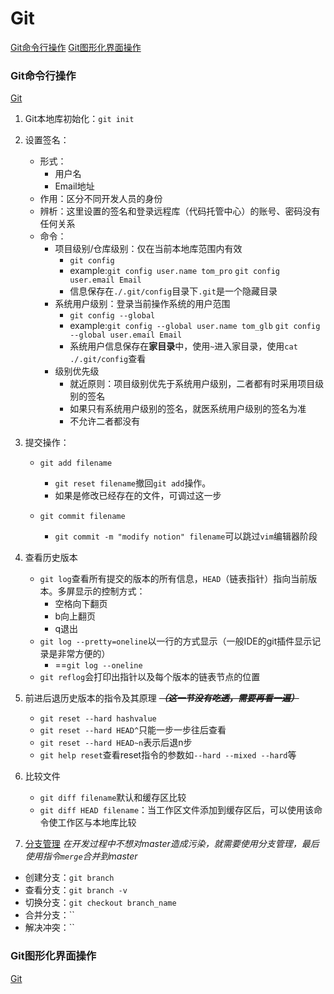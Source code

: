 # Git
[Git命令行操作](#git命令行操作)
[Git图形化界面操作](#git图形化界面操作)
### Git命令行操作
[Git](#git)
1. Git本地库初始化：`git init`
2. 设置签名：
    * 形式：
        * 用户名
        * Email地址
    * 作用：区分不同开发人员的身份
    * 辨析：这里设置的签名和登录远程库（代码托管中心）的账号、密码没有任何关系
    * 命令：
        * 项目级别/仓库级别：仅在当前本地库范围内有效
            * `git config`
            * example:`git config user.name tom_pro`
            `git config user.email Email`
            * 信息保存在`./.git/config`目录下`.git`是一个隐藏目录
        * 系统用户级别：登录当前操作系统的用户范围
            * `git config --global`
            * example:`git config --global user.name tom_glb`
            `git config --global user.email Email`
            * 系统用户信息保存在**家目录**中，使用`~`进入家目录，使用`cat ./.git/config`查看
        * 级别优先级
            * 就近原则：项目级别优先于系统用户级别，二者都有时采用项目级别的签名
            * 如果只有系统用户级别的签名，就医系统用户级别的签名为准
            * 不允许二者都没有
3. 提交操作：
    * `git add filename`
        * `git reset filename`撤回`git add`操作。
        * 如果是修改已经存在的文件，可调过这一步

    * `git commit filename`
        * `git commit -m "modify notion" filename`可以跳过`vim`编辑器阶段
4. 查看历史版本
    * `git log`查看所有提交的版本的所有信息，`HEAD`（链表指针）指向当前版本。多屏显示的控制方式：
        * 空格向下翻页
        * b向上翻页
        * q退出
    * `git log --pretty=oneline`以一行的方式显示（一般IDE的git插件显示记录是非常方便的）
        * ==`git log --oneline`
    * `git reflog`会打印出指针以及每个版本的链表节点的位置

5. 前进后退历史版本的指令及其原理
***~~（这一节没有吃透，需要再看一遍）~~***
    * `git reset --hard hashvalue`
    * `git reset --hard HEAD^`只能一步一步往后查看
    * `git reset --hard HEAD~n`表示后退n步
    * `git help reset`查看reset指令的参数如`--hard --mixed --hard`等
6. 比较文件
    * `git diff filename`默认和缓存区比较
    * `git diff HEAD filename`：当工作区文件添加到缓存区后，可以使用该命令使工作区与本地库比较
7. [分支管理](https://www.runoob.com/git/git-branch.html "runoob:分支管理")
    *在开发过程中不想对master造成污染，就需要使用分支管理，最后使用指令`merge`合并到master*
* 创建分支：`git branch`
* 查看分支：`git branch -v`
* 切换分支：`git checkout branch_name`
* 合并分支：``
* 解决冲突：``

### Git图形化界面操作
[Git](#git)
